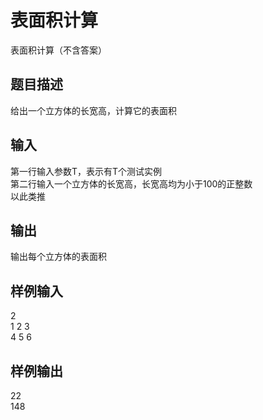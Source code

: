  # 表面积计算  
  
 表面积计算（不含答案）  
 ## 题目描述  
 给出一个立方体的长宽高，计算它的表面积  
   
 ## 输入  
 第一行输入参数T，表示有T个测试实例  
 第二行输入一个立方体的长宽高，长宽高均为小于100的正整数  
 以此类推  
   
 ## 输出  
 输出每个立方体的表面积  
   
 ## 样例输入  
 2  
 1 2 3  
 4 5 6  
 ## 样例输出  
 22  
 148  
   
  

